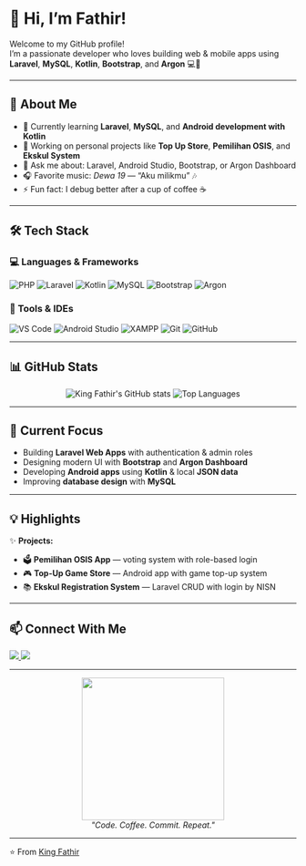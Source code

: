 # 👑 Hi, I’m  Fathir!

Welcome to my GitHub profile!  
I’m a passionate developer who loves building web & mobile apps using **Laravel**, **MySQL**, **Kotlin**, **Bootstrap**, and **Argon** 💻📱  

---

## 🚀 About Me
- 🌱 Currently learning **Laravel**, **MySQL**, and **Android development with Kotlin**
- 🔭 Working on personal projects like **Top Up Store**, **Pemilihan OSIS**, and **Ekskul System**
- 💬 Ask me about: Laravel, Android Studio, Bootstrap, or Argon Dashboard
- 🎧 Favorite music: *Dewa 19* — “Aku milikmu” 🎶
- ⚡ Fun fact: I debug better after a cup of coffee ☕

---

## 🛠️ Tech Stack

### 💻 Languages & Frameworks
![PHP](https://img.shields.io/badge/PHP-777BB4?style=for-the-badge&logo=php&logoColor=white)
![Laravel](https://img.shields.io/badge/Laravel-FF2D20?style=for-the-badge&logo=laravel&logoColor=white)
![Kotlin](https://img.shields.io/badge/Kotlin-0095D5?style=for-the-badge&logo=kotlin&logoColor=white)
![MySQL](https://img.shields.io/badge/MySQL-4479A1?style=for-the-badge&logo=mysql&logoColor=white)
![Bootstrap](https://img.shields.io/badge/Bootstrap-7952B3?style=for-the-badge&logo=bootstrap&logoColor=white)
![Argon](https://img.shields.io/badge/Argon_Dashboard-00BFFF?style=for-the-badge&logo=bootstrap&logoColor=white)

### 🧰 Tools & IDEs
![VS Code](https://img.shields.io/badge/VS_Code-0078d7?style=for-the-badge&logo=visual%20studio%20code&logoColor=white)
![Android Studio](https://img.shields.io/badge/Android_Studio-3DDC84?style=for-the-badge&logo=android-studio&logoColor=white)
![XAMPP](https://img.shields.io/badge/XAMPP-F37623?style=for-the-badge&logo=xampp&logoColor=white)
![Git](https://img.shields.io/badge/Git-F05032?style=for-the-badge&logo=git&logoColor=white)
![GitHub](https://img.shields.io/badge/GitHub-181717?style=for-the-badge&logo=github&logoColor=white)

---

## 📊 GitHub Stats
<p align="center">
  <img src="https://github-readme-stats.vercel.app/api?username=fathirnih&show_icons=true&theme=radical" alt="King Fathir's GitHub stats" />
  <img src="https://github-readme-stats.vercel.app/api/top-langs/?username=fathirnih&layout=compact&theme=radical" alt="Top Languages" />
</p>

---

## 🧩 Current Focus
- Building **Laravel Web Apps** with authentication & admin roles  
- Designing modern UI with **Bootstrap** and **Argon Dashboard**  
- Developing **Android apps** using **Kotlin** & local **JSON data**  
- Improving **database design** with **MySQL**  

---

## 💡 Highlights
✨ **Projects:**
- 🗳️ **Pemilihan OSIS App** — voting system with role-based login  
- 🎮 **Top-Up Game Store** — Android app with game top-up system  
- 📚 **Ekskul Registration System** — Laravel CRUD with login by NISN  

---

## 📫 Connect With Me
<p align="left">
  <a href="[https://www.instagram.com/USERNAME_KAMU](https://www.instagram.com/fatthth?igsh=MTF2eHJnOGN5eWhwOA==)" target="_blank">
    <img src="https://img.shields.io/badge/Instagram-E4405F?style=for-the-badge&logo=instagram&logoColor=white"/>
  </a>
  <a href="mailto:fathirulfatih29@gmail.com">
    <img src="https://img.shields.io/badge/Email-D14836?style=for-the-badge&logo=gmail&logoColor=white"/>
  </a>
</p>

---

<p align="center">
  <img src="https://media.tenor.com/P2oAqgF3QyUAAAAd/coding.gif" width="250px"/><br>
  <em>"Code. Coffee. Commit. Repeat."</em>
</p>

---

⭐️ From [King Fathir](https://github.com/fathirnih)

